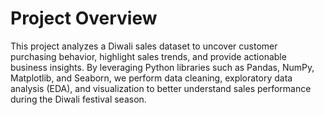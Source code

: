 # Project Overview
This project analyzes a Diwali sales dataset to uncover customer purchasing behavior, highlight sales trends, and provide actionable business insights. By leveraging Python libraries such as Pandas, NumPy, Matplotlib, and Seaborn, we perform data cleaning, exploratory data analysis (EDA), and visualization to better understand sales performance during the Diwali festival season.
